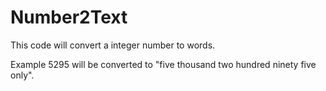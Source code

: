 # Number2Text

This code will convert a integer number to words.

Example 5295 will be converted to "five thousand two hundred ninety five only".

